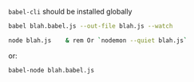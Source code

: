 `babel-cli` should be installed globally

```sh
babel blah.babel.js --out-file blah.js --watch
```

```sh
node blah.js    & rem Or `nodemon --quiet blah.js`
```

or:

```sh
babel-node blah.babel.js
```
